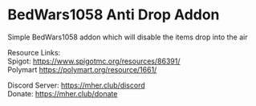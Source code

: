 # BedWars1058 Anti Drop Addon
Simple BedWars1058 addon which will disable the items drop into the air

Resource Links: <br>
Spigot: https://www.spigotmc.org/resources/86391/ <br>
Polymart https://polymart.org/resource/1661/

Discord Server: https://mher.club/discord <br>
Donate: https://mher.club/donate <br>
